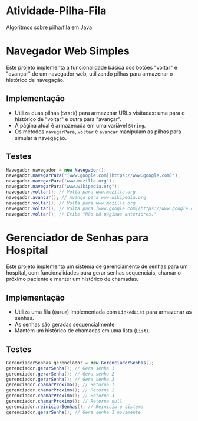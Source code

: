 # Atividade-Pilha-Fila
Algoritmos sobre pilha/fila em Java

# Navegador Web Simples

Este projeto implementa a funcionalidade básica dos botões "voltar" e "avançar" de um navegador web, utilizando pilhas para armazenar o histórico de navegação.

## Implementação

- Utiliza duas pilhas (`Stack`) para armazenar URLs visitadas: uma para o histórico de "voltar" e outra para "avançar".
- A página atual é armazenada em uma variável `String`.
- Os métodos `navegarPara`, `voltar` e `avancar` manipulam as pilhas para simular a navegação.

## Testes

```java
Navegador navegador = new Navegador();
navegador.navegarPara("[www.google.com](https://www.google.com)");
navegador.navegarPara("www.mozilla.org");
navegador.navegarPara("www.wikipedia.org");
navegador.voltar(); // Volta para www.mozilla.org
navegador.avancar(); // Avança para www.wikipedia.org
navegador.voltar(); // Volta para www.mozilla.org
navegador.voltar(); // Volta para [www.google.com](https://www.google.com)
navegador.voltar(); // Exibe "Não há páginas anteriores."
```

# Gerenciador de Senhas para Hospital

Este projeto implementa um sistema de gerenciamento de senhas para um hospital, com funcionalidades para gerar senhas sequenciais, chamar o próximo paciente e manter um histórico de chamadas.

## Implementação

- Utiliza uma fila (`Queue`) implementada com `LinkedList` para armazenar as senhas.
- As senhas são geradas sequencialmente.
- Mantém um histórico de chamadas em uma lista (`List`).

## Testes

```java
GerenciadorSenhas gerenciador = new GerenciadorSenhas();
gerenciador.gerarSenha(); // Gera senha 1
gerenciador.gerarSenha(); // Gera senha 2
gerenciador.gerarSenha(); // Gera senha 3
gerenciador.chamarProximo(); // Retorna 1
gerenciador.chamarProximo(); // Retorna 2
gerenciador.chamarProximo(); // Retorna 3
gerenciador.chamarProximo(); // Retorna null
gerenciador.reiniciarSenhas(); // Reinicia o sistema
gerenciador.gerarSenha(); // Gera senha 1 novamente
```
